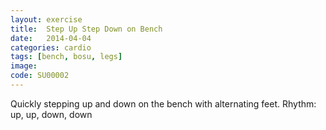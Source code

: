 ```yaml
---
layout: exercise
title:  Step Up Step Down on Bench
date:   2014-04-04
categories: cardio
tags: [bench, bosu, legs]
image: 
code: SU00002
---
```


Quickly stepping up and down on the bench with alternating feet. Rhythm: up, up, down, down